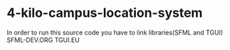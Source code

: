 # 4-kilo-campus-location-system

In order to run this source code you have to link libraries(SFML and TGUI)
SFML-DEV.ORG
TGUI.EU
